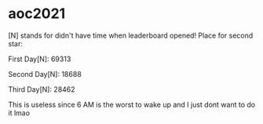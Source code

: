 # aoc2021
[N] stands for didn't have time when leaderboard opened! Place for second star:

First Day[N]: 69313

Second Day[N]: 18688

Third Day[N]: 28462

This is useless since 6 AM is the worst to wake up and I just dont want to do it lmao

